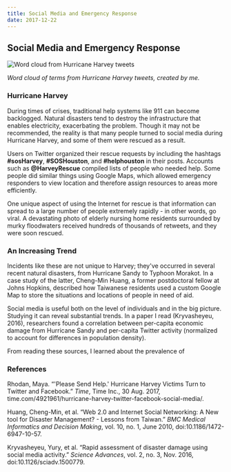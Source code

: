 ```yaml
---
title: Social Media and Emergency Response
date: 2017-12-22
---
```


## Social Media and Emergency Response

![Word cloud from Hurricane Harvey tweets]({{'/img/wordcloud.jpg'|prepend:site.baseurl}})

*Word cloud of terms from Hurricane Harvey tweets, created by me.*

### Hurricane Harvey

During times of crises, traditional help systems like 911 can become backlogged. Natural disasters tend to destroy the infrastructure that enables electricity, exacerbating the problem. Though it may not be recommended, the reality is that many people turned to social media during Hurricane Harvey, and some of them were rescued as a result.

Users on Twitter organized their rescue requests by including the hashtags **#sosHarvey**, **#SOSHouston**, and **#helphouston** in their posts. Accounts such as **@HarveyRescue** compiled lists of people who needed help. Some people did similar things using Google Maps, which allowed emergency responders to view location and therefore assign resources to areas more efficiently.

One unique aspect of using the Internet for rescue is that information can spread to a large number of people extremely rapidly - in other words, go viral. A devastating photo of elderly nursing home residents surrounded by murky floodwaters received hundreds of thousands of retweets, and they were soon rescued.

### An Increasing Trend

Incidents like these are not unique to Harvey; they've occurred in several recent natural disasters, from Hurricane Sandy to Typhoon Morakot. In a case study of the latter, Cheng-Min Huang, a former postdoctoral fellow at Johns Hopkins, described how Taiwanese residents used a custom Google Map to store the situations and locations of people in need of aid.

Social media is useful both on the level of individuals and in the big picture. Studying it can reveal substantial trends. In a paper I read (Kryvasheyeu, 2016), researchers found a correlation between per-capita economic damage from Hurricane Sandy and per-capita Twitter activity (normalized to account for differences in population density).

From reading these sources, I learned about the prevalence of 

### References

Rhodan, Maya. “'Please Send Help.' Hurricane Harvey Victims Turn to Twitter and Facebook.” *Time*, Time Inc., 30 Aug. 2017, time.com/4921961/hurricane-harvey-twitter-facebook-social-media/.

Huang, Cheng-Min, et al. “Web 2.0 and Internet Social Networking: A New tool for Disaster Management? - Lessons from Taiwan.” *BMC Medical Informatics and Decision Making*, vol. 10, no. 1, June 2010, doi:10.1186/1472-6947-10-57.

Kryvasheyeu, Yury, et al. “Rapid assessment of disaster damage using social media activity.” *Science Advances*, vol. 2, no. 3, Nov. 2016, doi:10.1126/sciadv.1500779.